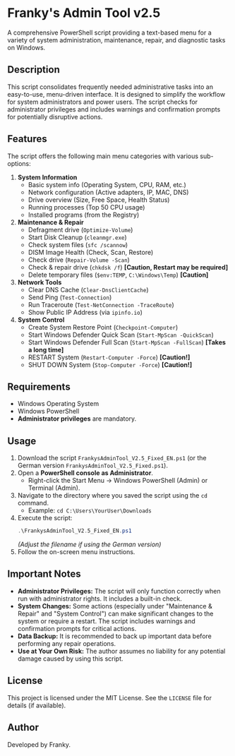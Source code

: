 # Franky's Admin Tool v2.5

A comprehensive PowerShell script providing a text-based menu for a variety of system administration, maintenance, repair, and diagnostic tasks on Windows.

## Description

This script consolidates frequently needed administrative tasks into an easy-to-use, menu-driven interface. It is designed to simplify the workflow for system administrators and power users. The script checks for administrator privileges and includes warnings and confirmation prompts for potentially disruptive actions.

## Features

The script offers the following main menu categories with various sub-options:

1.  **System Information**
    * Basic system info (Operating System, CPU, RAM, etc.)
    * Network configuration (Active adapters, IP, MAC, DNS)
    * Drive overview (Size, Free Space, Health Status)
    * Running processes (Top 50 CPU usage)
    * Installed programs (from the Registry)
2.  **Maintenance & Repair**
    * Defragment drive (`Optimize-Volume`)
    * Start Disk Cleanup (`cleanmgr.exe`)
    * Check system files (`sfc /scannow`)
    * DISM Image Health (Check, Scan, Restore)
    * Check drive (`Repair-Volume -Scan`)
    * Check & repair drive (`chkdsk /f`) **[Caution, Restart may be required]**
    * Delete temporary files (`$env:TEMP`, `C:\Windows\Temp`) **[Caution]**
3.  **Network Tools**
    * Clear DNS Cache (`Clear-DnsClientCache`)
    * Send Ping (`Test-Connection`)
    * Run Traceroute (`Test-NetConnection -TraceRoute`)
    * Show Public IP Address (via `ipinfo.io`)
4.  **System Control**
    * Create System Restore Point (`Checkpoint-Computer`)
    * Start Windows Defender Quick Scan (`Start-MpScan -QuickScan`)
    * Start Windows Defender Full Scan (`Start-MpScan -FullScan`) **[Takes a long time]**
    * RESTART System (`Restart-Computer -Force`) **[Caution!]**
    * SHUT DOWN System (`Stop-Computer -Force`) **[Caution!]**

## Requirements

* Windows Operating System
* Windows PowerShell
* **Administrator privileges** are mandatory.

## Usage

1.  Download the script `FrankysAdminTool_V2.5_Fixed_EN.ps1` (or the German version `FrankysAdminTool_V2.5_Fixed.ps1`).
2.  Open a **PowerShell console as Administrator**.
    * Right-click the Start Menu -> Windows PowerShell (Admin) or Terminal (Admin).
3.  Navigate to the directory where you saved the script using the `cd` command.
    * Example: `cd C:\Users\YourUser\Downloads`
4.  Execute the script:
    ```powershell
    .\FrankysAdminTool_V2.5_Fixed_EN.ps1
    ```
    *(Adjust the filename if using the German version)*
5.  Follow the on-screen menu instructions.

## Important Notes

* **Administrator Privileges:** The script will only function correctly when run with administrator rights. It includes a built-in check.
* **System Changes:** Some actions (especially under "Maintenance & Repair" and "System Control") can make significant changes to the system or require a restart. The script includes warnings and confirmation prompts for critical actions.
* **Data Backup:** It is recommended to back up important data before performing any repair operations.
* **Use at Your Own Risk:** The author assumes no liability for any potential damage caused by using this script.

## License

This project is licensed under the MIT License. See the `LICENSE` file for details (if available).

## Author

Developed by Franky.
